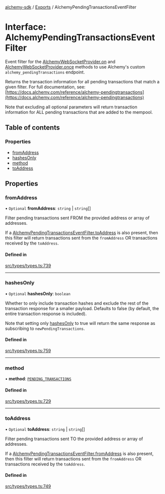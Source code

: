 [alchemy-sdk](../README.md) / [Exports](../modules.md) / AlchemyPendingTransactionsEventFilter

# Interface: AlchemyPendingTransactionsEventFilter

Event filter for the [AlchemyWebSocketProvider.on](../classes/AlchemyWebSocketProvider.md#on) and
[AlchemyWebSocketProvider.once](../classes/AlchemyWebSocketProvider.md#once) methods to use Alchemy's custom
`alchemy_pendingTransactions` endpoint.

Returns the transaction information for all pending transactions that match a
given filter. For full documentation, see:
[https://docs.alchemy.com/reference/alchemy-pendingtransactions](https://docs.alchemy.com/reference/alchemy-pendingtransactions)

Note that excluding all optional parameters will return transaction
information for ALL pending transactions that are added to the mempool.

## Table of contents

### Properties

- [fromAddress](AlchemyPendingTransactionsEventFilter.md#fromaddress)
- [hashesOnly](AlchemyPendingTransactionsEventFilter.md#hashesonly)
- [method](AlchemyPendingTransactionsEventFilter.md#method)
- [toAddress](AlchemyPendingTransactionsEventFilter.md#toaddress)

## Properties

### fromAddress

• `Optional` **fromAddress**: `string` \| `string`[]

Filter pending transactions sent FROM the provided address or array of
addresses.

If a [AlchemyPendingTransactionsEventFilter.toAddress](AlchemyPendingTransactionsEventFilter.md#toaddress) is also
present, then this filter will return transactions sent from the
`fromAddress` OR transactions received by the `toAddress`.

#### Defined in

[src/types/types.ts:739](https://github.com/alchemyplatform/alchemy-sdk-js/blob/fb68bb4a/src/types/types.ts#L739)

___

### hashesOnly

• `Optional` **hashesOnly**: `boolean`

Whether to only include transaction hashes and exclude the rest of the
transaction response for a smaller payload. Defaults to false (by default,
the entire transaction response is included).

Note that setting only [hashesOnly](AlchemyPendingTransactionsEventFilter.md#hashesonly) to true will return the same
response as subscribing to `newPendingTransactions`.

#### Defined in

[src/types/types.ts:759](https://github.com/alchemyplatform/alchemy-sdk-js/blob/fb68bb4a/src/types/types.ts#L759)

___

### method

• **method**: [`PENDING_TRANSACTIONS`](../enums/AlchemySubscription.md#pending_transactions)

#### Defined in

[src/types/types.ts:729](https://github.com/alchemyplatform/alchemy-sdk-js/blob/fb68bb4a/src/types/types.ts#L729)

___

### toAddress

• `Optional` **toAddress**: `string` \| `string`[]

Filter pending transactions sent TO the provided address or array of
addresses.

If a [AlchemyPendingTransactionsEventFilter.fromAddress](AlchemyPendingTransactionsEventFilter.md#fromaddress) is also
present, then this filter will return transactions sent from the
`fromAddress` OR transactions received by the `toAddress`.

#### Defined in

[src/types/types.ts:749](https://github.com/alchemyplatform/alchemy-sdk-js/blob/fb68bb4a/src/types/types.ts#L749)
